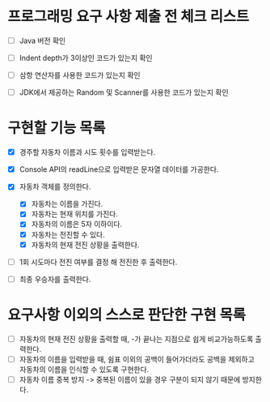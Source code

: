 # 프로그래밍 요구 사항 제출 전 체크 리스트

- [ ] Java 버전 확인
- [ ] Indent depth가 3이상인 코드가 있는지 확인
- [ ] 삼항 연산자를 사용한 코드가 있는지 확인
- [ ] JDK에서 제공하는 Random 및 Scanner를 사용한 코드가 있는지 확인


# 구현할 기능 목록
- [x] 경주할 자동차 이름과 시도 횟수를 입력받는다.
- [x] Console API의 readLine으로 입력받은 문자열 데이터를 가공한다.
- [x] 자동차 객체를 정의한다.
    - [x] 자동차는 이름을 가진다.
    - [x] 자동차는 현재 위치를 가진다.
    - [x] 자동차의 이름은 5자 이하이다.
    - [x] 자동차는 전진할 수 있다.
    - [x] 자동차의 현재 전진 상황을 출력한다.
- [ ] 1회 시도마다 전진 여부를 결정 해 전진한 후 출력한다.
- [ ] 최종 우승자를 출력한다.


# 요구사항 이외의 스스로 판단한 구현 목록
- [ ] 자동차의 현재 전진 상황을 출력할 때, -가 끝나는 지점으로 쉽게 비교가능하도록 출력한다.
- [ ] 자동차의 이름을 입력받을 때, 쉼표 이외의 공백이 들어가더라도 공백을 제외하고 자동차의 이름을 인식할 수 있도록 구현한다.
- [ ] 자동차 이름 중복 방지 -> 중복된 이름이 있을 경우 구분이 되지 않기 때문에 방지한다.